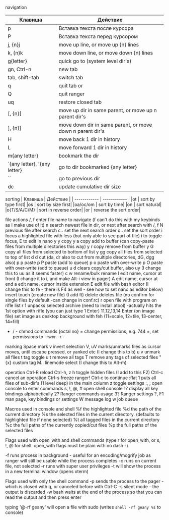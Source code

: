 navigation

| Клавиша  |  Действие |
| ------------ | ------------ |
|p|Вставка текста после курсора|
|P|Вставка текста перед курсором|
|j, {n}j | move up line, or move up {n} lines|
|k, {n}k | move down line, or move down {n} lines|
|g{letter} |	quick go to (system level dir's)|
|gn, Ctrl-n | new tab|
|tab, shift-tab | switch tab|
|q | quit tab or |
|Q | quit ranger|
|uq | restore closed tab|
|[, {n}[ | move up dir in same parent, or move up n parent dir's|
|], {n}] | move down dir in same parent, or move down n parent dir's|
|H | move back 1 dir in history|
|L | move forward 1 dir in history|
|m{any letter} | bookmark the dir |
|`{any letter}, '{any letter} |	go to dir bookmarked {any letter}|
|`` | go to previous dir|
|dc	| update cumulative dir size|


sorting
| Клавиша  |  Действие |
| ------------ | ------------ |
|ot	| sort by type first|
|os	| sort by size first|
|oa/oc/om | sort by time|
|on	| sort natural|
|o{T/S/A/C/M} | sort in reverse order|
|or	| reverse the sort order|



file actions
/, f	enter file name to navigate (f can't do this with my keybinds as I make use of it)
n	search newest file in dir, or next after search with /, f
N	previous file after search
c..	set the next search order
o..	set the sort order
i	focus a highlighted file with less (but only able to see part of file)
i to toggle focus, E to edit in nano
y y	copy
y a	copy add to buffer (can copy-paste files from multiple directories this way)
y r	copy remove from buffer
y G	copy all files from selected to bottom of list
y gg	copy all files from selected to top of list
d d	cut (da, dr also to cut from multiple directories, dG, dgg also)
p p	paste
p P	paste (add to queue)
p o	paste with over-write
p O	paste with over-write (add to queue)
u d	clears copy/cut buffer, also uy (I change this to uu as it seems faster)
c w	rename/bulk rename
I	edit name, cursor at front (I change it to i, and make Alt-i view in pager)
A	edit name, cursor at end
a	edit name, cursor inside extension
E	edit file with bash editor (I change this to fe - there is F4 as well - see how to set nano as editor below)
insert	touch (create new file) (I add ft)
delete	deletes file (no confirm for single files by default -can change in conf.rc)
r	open file with program on rifle list
r 1	unpacks selected archive (need to install atool) -actually hits the 1st option with rifle (you can just type 1 Enter)
11,12,13,14 Enter	(on image file) set image as desktop background with feh (11=scale, 12=tile, 13-center, 14=fill)
+ / -	chmod commands
{octal no} =	change permissions, e.g. 744 =, set permissions to -rwxr--r--

marking
Space	mark
v	invert selection
V, uV	marks/unmarks files as cursor moves, until escape pressed, or yanked etc (I change this to b)
u v	unmark all files
t	tag toggle
u t	remove all tags
T	remove any tags of selected files
"{x}	custom tag
M..	linemode select (I change this to Alt-m)

operation
Ctrl-R	reload
Ctrl-h, z h	toggle hidden files (I add to this F2)
Ctrl-c	cancel an operation
Ctrl-s	freeze ranger! Ctrl-c to continue
:flat 1	puts all files of sub-dir's (1 level deep) in the main column
z	toggle settings
:, ;	open console to enter commands
s, !, @, #	open shell console
1?	display all key bindings alphabetically
2?	Ranger commands usage
3?	Ranger settings
?, F1	man page, key bindings or settings
W	message log
w	job queue


Macros used in console and shell
%f	the highlighted file
%d	the path of the current directory
%s	the selected files in the current directory. (defaults to highlighted file if none selected)
%t	all tagged files in the current directory
%c	the full paths of the currently copied/cut files
%p	the full paths of the selected files


Flags used with open_with and shell commands
(type r for open_with, or s, !, @ for shell. open_with flags must be plain with no dash -)

-f	runs process in background - useful for an encoding/mogrify job as ranger will still be usable while the process completes
-c	runs on current file, not selected
-r	runs with super user privileges
-t	will show the process in a new terminal window (opens xterm)


Flags used with only the shell command
-p	sends the process to the pager - which is closed with q, or canceled before with Ctrl-C
-s	silent mode - the output is discarded
-w	bash waits at the end of the process so that you can read the output and then press enter


typing '@-rf geany' will open a file with sudo (writes `shell -rf geany %s` to console)
